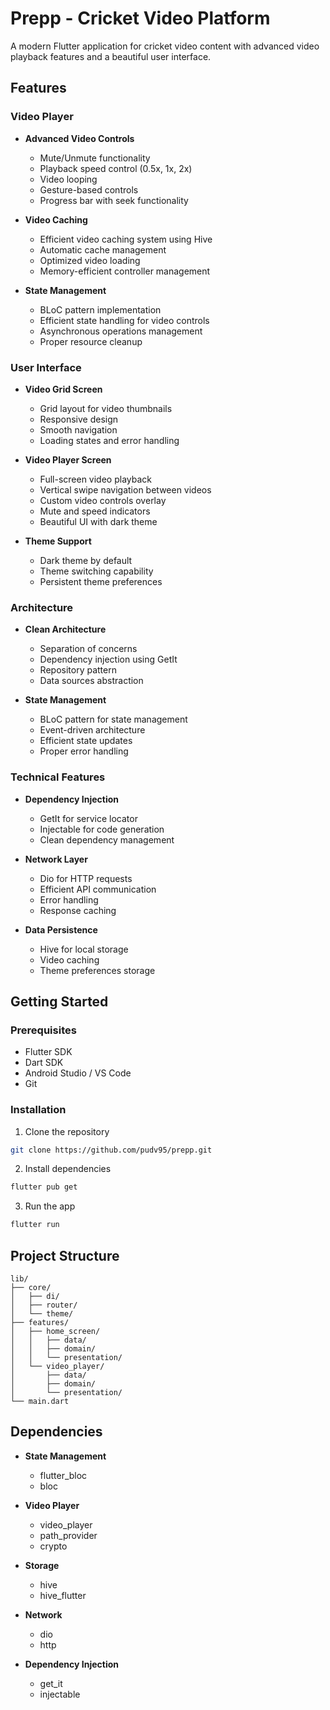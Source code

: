 # Prepp - Cricket Video Platform

A modern Flutter application for cricket video content with advanced video playback features and a beautiful user interface.

## Features

### Video Player
- **Advanced Video Controls**
  - Mute/Unmute functionality
  - Playback speed control (0.5x, 1x, 2x)
  - Video looping
  - Gesture-based controls
  - Progress bar with seek functionality

- **Video Caching**
  - Efficient video caching system using Hive
  - Automatic cache management
  - Optimized video loading
  - Memory-efficient controller management

- **State Management**
  - BLoC pattern implementation
  - Efficient state handling for video controls
  - Asynchronous operations management
  - Proper resource cleanup

### User Interface
- **Video Grid Screen**
  - Grid layout for video thumbnails
  - Responsive design
  - Smooth navigation
  - Loading states and error handling

- **Video Player Screen**
  - Full-screen video playback
  - Vertical swipe navigation between videos
  - Custom video controls overlay
  - Mute and speed indicators
  - Beautiful UI with dark theme

- **Theme Support**
  - Dark theme by default
  - Theme switching capability
  - Persistent theme preferences

### Architecture
- **Clean Architecture**
  - Separation of concerns
  - Dependency injection using GetIt
  - Repository pattern
  - Data sources abstraction

- **State Management**
  - BLoC pattern for state management
  - Event-driven architecture
  - Efficient state updates
  - Proper error handling

### Technical Features
- **Dependency Injection**
  - GetIt for service locator
  - Injectable for code generation
  - Clean dependency management

- **Network Layer**
  - Dio for HTTP requests
  - Efficient API communication
  - Error handling
  - Response caching

- **Data Persistence**
  - Hive for local storage
  - Video caching
  - Theme preferences storage

## Getting Started

### Prerequisites
- Flutter SDK
- Dart SDK
- Android Studio / VS Code
- Git

### Installation
1. Clone the repository
```bash
git clone https://github.com/pudv95/prepp.git
```

2. Install dependencies
```bash
flutter pub get
```

3. Run the app
```bash
flutter run
```

## Project Structure
```
lib/
├── core/
│   ├── di/
│   ├── router/
│   └── theme/
├── features/
│   ├── home_screen/
│   │   ├── data/
│   │   ├── domain/
│   │   └── presentation/
│   └── video_player/
│       ├── data/
│       ├── domain/
│       └── presentation/
└── main.dart
```

## Dependencies
- **State Management**
  - flutter_bloc
  - bloc

- **Video Player**
  - video_player
  - path_provider
  - crypto

- **Storage**
  - hive
  - hive_flutter

- **Network**
  - dio
  - http

- **Dependency Injection**
  - get_it
  - injectable


